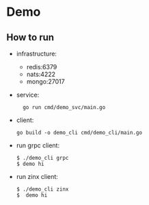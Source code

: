 # Demo

## How to run

* infrastructure:
    * redis:6379
    * nats:4222
    * mongo:27017

* service:
   ```shell
     go run cmd/demo_svc/main.go
   ```
* client:
    ```shell
    go build -o demo_cli cmd/demo_cli/main.go
    ```
* run grpc client:
    ```shell
    $ ./demo_cli grpc
    $ demo hi
    ```
* run zinx client:
    ```shell
    $ ./demo_cli zinx
    $  demo hi
    ```
      